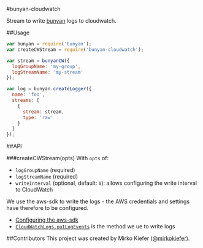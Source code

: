 #bunyan-cloudwatch

Stream to write [bunyan](https://github.com/trentm/node-bunyan) logs to cloudwatch.

##Usage

``` js
var bunyan = require('bunyan');
var createCWStream = require('bunyan-cloudwatch');

var stream = bunyanCW({
  logGroupName: 'my-group',
  logStreamName: 'my-stream'
});

var log = bunyan.createLogger({
  name: 'foo',
  streams: [
    {
      stream: stream,
      type: 'raw'
    }
  ]
});
```

##API

###createCWStream(opts)
With `opts` of:

- `logGroupName` (required)
- `logStreamName` (required)
- `writeInterval` (optional, default: `0`): allows configuring the write interval to CloudWatch

We use the aws-sdk to write the logs - the AWS credentials and settings have therefore to be configured.

- [Configuring the aws-sdk](http://docs.aws.amazon.com/AWSJavaScriptSDK/guide/node-configuring.html)
- [`CloudWatchLogs.putLogEvents`](http://docs.aws.amazon.com/AWSJavaScriptSDK/latest/AWS/CloudWatchLogs.html#putLogEvents-property) is the method we ue to write logs

##Contributors
This project was created by Mirko Kiefer ([@mirkokiefer](https://github.com/mirkokiefer)).
